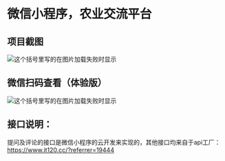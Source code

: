 # 微信小程序，农业交流平台
## 项目截图
![这个括号里写的在图片加载失败时显示]()
## 微信扫码查看（体验版）
![这个括号里写的在图片加载失败时显示](https://dcdn.it120.cc/2019/10/30/84293436-f49d-4ee8-b3d5-a34d83b5c407.jpg)
## 接口说明：
提问及评论的接口是微信小程序的云开发来实现的，其他接口均来自于api工厂：https://www.it120.cc/?referrer=19444
